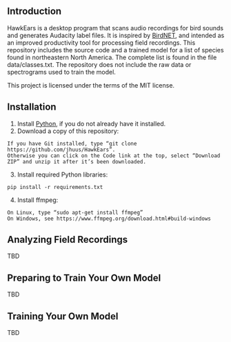 ## Introduction
HawkEars is a desktop program that scans audio recordings for bird sounds and generates Audacity label files. It is inspired by [BirdNET](https://github.com/kahst/BirdNET), and intended as an improved productivity tool for processing field recordings. This repository includes the source code and a trained model for a list of species found in northeastern North America. The complete list is found in the file data/classes.txt. The repository does not include the raw data or spectrograms used to train the model.

This project is licensed under the terms of the MIT license.

## Installation
1.	Install [Python](https://www.python.org/downloads/), if you do not already have it installed.
2.	Download a copy of this repository:

```
If you have Git installed, type “git clone https://github.com/jhuus/HawkEars”. 
Otherwise you can click on the Code link at the top, select “Download ZIP” and unzip it after it’s been downloaded.
```

3.	Install required Python libraries:

```
pip install -r requirements.txt
```

4.	Install ffmpeg:

```
On Linux, type “sudo apt-get install ffmpeg”
On Windows, see https://www.ffmpeg.org/download.html#build-windows 
```

## Analyzing Field Recordings
TBD

## Preparing to Train Your Own Model
TBD

## Training Your Own Model
TBD
